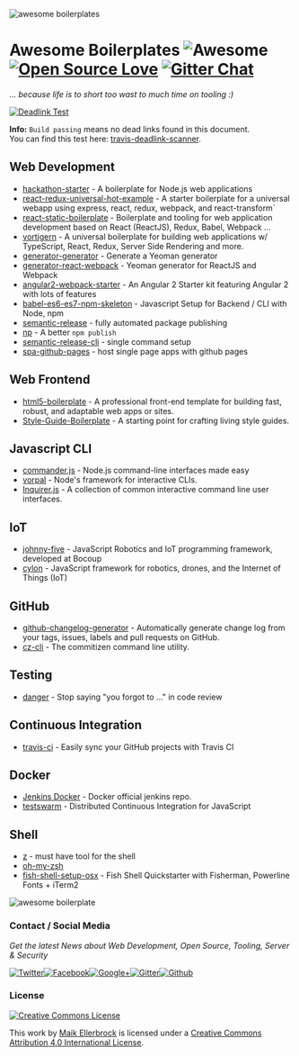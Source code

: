 ![awesome boilerplates](https://github.frapsoft.com/top/open-source-v1.png)

# Awesome Boilerplates ![Awesome](https://cdn.rawgit.com/sindresorhus/awesome/d7305f38d29fed78fa85652e3a63e154dd8e8829/media/badge.svg) [![Open Source Love](https://badges.frapsoft.com/os/v1/open-source.svg?v=102)](https://github.com/ellerbrock/open-source-badges/) [![Gitter Chat](https://badges.gitter.im/frapsoft/frapsoft.svg)](https://gitter.im/frapsoft/frapsoft/)

_... because life is to short too wast to much time on tooling :)_

[![Deadlink Test](https://travis-ci.org/ellerbrock/awesome-boilerplates.svg?branch=master)](https://travis-ci.org/ellerbrock/awesome-boilerplates)

**Info:** `Build passing` means no dead links found in this document.  
You can find this test here: [travis-deadlink-scanner](https://github.com/ellerbrock/travis-deadlink-scanner).

## Web Development

- [hackathon-starter](https://github.com/sahat/hackathon-starter) - A boilerplate for Node.js web applications
- [react-redux-universal-hot-example](https://github.com/erikras/react-redux-universal-hot-example) - A starter boilerplate for a universal webapp using express, react, redux, webpack, and react-transform`
- [react-static-boilerplate](https://github.com/kriasoft/react-static-boilerplate) - Boilerplate and tooling for web application development based on React (ReactJS), Redux, Babel, Webpack ...
- [vortigern](https://github.com/barbar/vortigern) - A universal boilerplate for building web applications w/ TypeScript, React, Redux, Server Side Rendering and more.
- [generator-generator](https://github.com/yeoman/generator-generator) - Generate a Yeoman generator
- [generator-react-webpack](https://github.com/react`-webpack-generators/generator-react-webpack) - Yeoman generator for ReactJS and Webpack
- [angular2-webpack-starter](https://github.com/AngularClass/angular2-webpack-starter) - An Angular 2 Starter kit featuring Angular 2 with lots of features
- [babel-es6-es7-npm-skeleton](https://github.com/ellerbrock/babel-es6-es7-npm-skeleton) - Javascript Setup for Backend / CLI with Node, npm
- [semantic-release](https://github.com/semantic-release/semantic-release) - fully automated package publishing
- [np](https://github.com/sindresorhus/np) - A better `npm publish`
- [semantic-release-cli](https://github.com/semantic-release/cli) - single command setup
- [spa-github-pages](https://github.com/rafrex/spa-github-pages) - host single page apps with github pages

## Web Frontend

- [html5-boilerplate](https://github.com/h5bp/html5-boilerplate) - A professional front-end template for building fast, robust, and adaptable web apps or sites.
- [Style-Guide-Boilerplate](https://github.com/bjankord/Style-Guide-Boilerplate) - A starting point for crafting living style guides.

## Javascript CLI

- [commander.js](https://github.com/tj/commander.js/) - Node.js command-line interfaces made easy
- [vorpal](https://github.com/dthree/vorpal) - Node's framework for interactive CLIs.
- [Inquirer.js](https://github.com/sboudrias/Inquirer.js) - A collection of common interactive command line user interfaces.

## IoT

- [johnny-five](https://github.com/rwaldron/johnny-five) - JavaScript Robotics and IoT programming framework, developed at Bocoup
- [cylon](https://github.com/hybridgroup/cylon) - JavaScript framework for robotics, drones, and the Internet of Things (IoT)

## GitHub

- [github-changelog-generator](https://github.com/skywinder/github-changelog-generator) - Automatically generate change log from your tags, issues, labels and pull requests on GitHub.
- [cz-cli](https://github.com/commitizen/cz-cli) - The commitizen command line utility.

## Testing

- [danger](https://github.com/danger/danger) - Stop saying "you forgot to ..." in code review

## Continuous Integration

- [travis-ci](https://travis-ci.org/) - Easily sync your GitHub projects with Travis CI

## Docker

- [Jenkins Docker](https://github.com/jenkinsci/docker) - Docker official jenkins repo.
- [testswarm](https://github.com/jquery/testswarm) - Distributed Continuous Integration for JavaScript

## Shell

- [z](https://github.com/rupa/z) - must have tool for the shell
- [oh-my-zsh](https://github.com/robbyrussell/oh-my-zsh)
- [fish-shell-setup-osx](https://github.com/ellerbrock/fish-shell-setup-osx) - Fish Shell Quickstarter with Fisherman, Powerline Fonts + iTerm2


![awesome boilerplate](http://i.giphy.com/l0HlMr2G3EKFgpUY0.gif)

### Contact / Social Media

_Get the latest News about Web Development, Open Source, Tooling, Server & Security_

[![Twitter](https://github.frapsoft.com/social/twitter.png)](https://twitter.com/frapsoft/)[![Facebook](https://github.frapsoft.com/social/facebook.png)](https://www.facebook.com/frapsoft/)[![Google+](https://github.frapsoft.com/social/google-plus.png)](https://plus.google.com/116540931335841862774)[![Gitter](https://github.frapsoft.com/social/gitter.png)](https://gitter.im/frapsoft/frapsoft/)[![Github](https://github.frapsoft.com/social/github.png)](https://github.com/ellerbrock/)


### License

[![Creative Commons License](https://i.creativecommons.org/l/by/4.0/88x31.png)](http://creativecommons.org/licenses/by/4.0/)<br>

This work by [Maik Ellerbrock](https://github.com/ellerbrock/) is licensed under a [Creative Commons Attribution 4.0 International License](http://creativecommons.org/licenses/by/4.0/).
